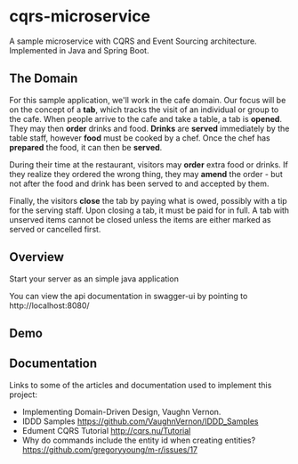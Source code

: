 # cqrs-microservice

A sample microservice with CQRS and Event Sourcing architecture. Implemented in Java and Spring Boot.

## The Domain
For this sample application, we'll work in the cafe domain. Our focus will be on the concept of a **tab**, which tracks 
the visit of an individual or group to the cafe. When people arrive to the cafe and take a table, a tab is **opened**. 
They may then **order** drinks and food. **Drinks** are **served** immediately by the table staff, however **food** 
must be cooked by a chef. Once the chef has **prepared** the food, it can then be **served**.

During their time at the restaurant, visitors may **order** extra food or drinks. If they realize they ordered the wrong 
thing, they may **amend** the order - but not after the food and drink has been served to and accepted by them.

Finally, the visitors **close** the tab by paying what is owed, possibly with a tip for the serving staff. Upon closing 
a tab, it must be paid for in full. A tab with unserved items cannot be closed unless the items are either marked as 
served or cancelled first.

## Overview  
Start your server as an simple java application  

You can view the api documentation in swagger-ui by pointing to  
http://localhost:8080/  

## Demo

## Documentation
Links to some of the articles and documentation used to implement this project:

- Implementing Domain-Driven Design, Vaughn Vernon.
- IDDD Samples https://github.com/VaughnVernon/IDDD_Samples
- Edument CQRS Tutorial http://cqrs.nu/Tutorial
- Why do commands include the entity id when creating entities? https://github.com/gregoryyoung/m-r/issues/17
